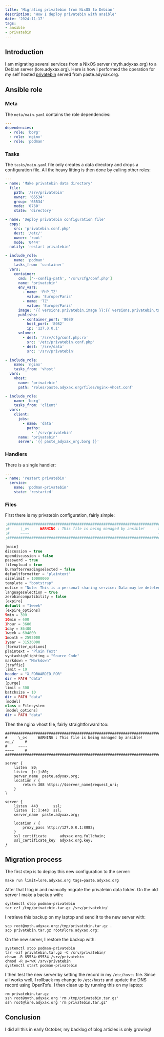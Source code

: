 ```yaml
---
title: 'Migrating privatebin from NixOS to Debian'
description: 'How I deploy privatebin with ansible'
date: '2024-11-17'
tags:
- ansible
- privatebin
---
```


## Introduction

I am migrating several services from a NixOS server (myth.adyxax.org) to a Debian server (lore.adyxax.org). Here is how I performed the operation for my self hosted [privatebin](https://privatebin.info/) served from paste.adyxax.org.

## Ansible role

### Meta

The `meta/main.yaml` contains the role dependencies:

``` yaml
---
dependencies:
  - role: 'borg'
  - role: 'nginx'
  - role: 'podman'
```

### Tasks

The `tasks/main.yaml` file only creates a data directory and drops a configuration file. All the heavy lifting is then done by calling other roles:

``` yaml
---
- name: 'Make privatebin data directory'
  file:
    path: '/srv/privatebin'
    owner: '65534'
    group: '65534'
    mode: '0750'
    state: 'directory'

- name: 'Deploy privatebin configuration file'
  copy:
    src: 'privatebin.conf.php'
    dest: '/etc/'
    owner: 'root'
    mode: '0444'
  notify: 'restart privatebin'

- include_role:
    name: 'podman'
    tasks_from: 'container'
  vars:
    container:
      cmd: ['--config-path', '/srv/cfg/conf.php']
      name: 'privatebin'
      env_vars:
        - name: 'PHP_TZ'
          value: 'Europe/Paris'
        - name: 'TZ'
          value: 'Europe/Paris'
      image: '{{ versions.privatebin.image }}:{{ versions.privatebin.tag }}'
      publishs:
        - container_port: '8080'
          host_port: '8082'
          ip: '127.0.0.1'
      volumes:
        - dest: '/srv/cfg/conf.php:ro'
          src: '/etc/privatebin.conf.php'
        - dest: '/srv/data'
          src: '/srv/privatebin'

- include_role:
    name: 'nginx'
    tasks_from: 'vhost'
  vars:
    vhost:
      name: 'privatebin'
      path: 'roles/paste.adyxax.org/files/nginx-vhost.conf'

- include_role:
    name: 'borg'
    tasks_from: 'client'
  vars:
    client:
      jobs:
        - name: 'data'
          paths:
            - '/srv/privatebin'
      name: 'privatebin'
      server: '{{ paste_adyxax_org.borg }}'
```

### Handlers

There is a single handler:

``` yaml
---
- name: 'restart privatebin'
  service:
    name: 'podman-privatebin'
    state: 'restarted'
```

### Files

First there is my privatebin configuration, fairly simple:

``` php
;###############################################################################
;#     \_o<     WARNING : This file is being managed by ansible!      >o_/     #
;#     ~~~~                                                           ~~~~     #
;###############################################################################

[main]
discussion = true
opendiscussion = false
password = true
fileupload = true
burnafterreadingselected = false
defaultformatter = "plaintext"
sizelimit = 10000000
template = "bootstrap"
notice = "Note: This is a personal sharing service: Data may be deleted anytime. Don't share illegal, unethical or morally reprehensible content."
languageselection = true
zerobincompatibility = false
[expire]
default = "1week"
[expire_options]
5min = 300
10min = 600
1hour = 3600
1day = 86400
1week = 604800
1month = 2592000
1year = 31536000
[formatter_options]
plaintext = "Plain Text"
syntaxhighlighting = "Source Code"
markdown = "Markdown"
[traffic]
limit = 10
header = "X_FORWARDED_FOR"
dir = PATH "data"
[purge]
limit = 300
batchsize = 10
dir = PATH "data"
[model]
class = Filesystem
[model_options]
dir = PATH "data"
```

Then the nginx vhost file, fairly straightforward too:

``` nginx
###############################################################################
#     \_o<     WARNING : This file is being managed by ansible!      >o_/     #
#     ~~~~                                                           ~~~~     #
###############################################################################

server {
	listen  80;
	listen  [::]:80;
	server_name  paste.adyxax.org;
	location / {
		return 308 https://$server_name$request_uri;
	}
}

server {
	listen  443       ssl;
	listen  [::]:443  ssl;
	server_name  paste.adyxax.org;

	location / {
        proxy_pass http://127.0.0.1:8082;
	}
	ssl_certificate      adyxax.org.fullchain;
	ssl_certificate_key  adyxax.org.key;
}
```

## Migration process

The first step is to deploy this new configuration to the server:

``` shell
make run limit=lore.adyxax.org tags=paste.adyxax.org
```

After that I log in and manually migrate the privatebin data folder. On the old server I make a backup with:

``` shell
systemctl stop podman-privatebin
tar czf /tmp/privatebin.tar.gz /srv/privatebin/
```

I retrieve this backup on my laptop and send it to the new server with:

``` shell
scp root@myth.adyxax.org:/tmp/privatebin.tar.gz .
scp privatebin.tar.gz root@lore.adyxax.org:
```

On the new server, I restore the backup with:

``` shell
systemctl stop podman-privatebin
tar -xzf privatebin.tar.gz -C /srv/privatebin/
chown -R 65534:65534 /srv/privatebin
chmod -R u=rwX /srv/privatebin
systemctl start podman-privatebin
```

I then test the new server by setting the record in my `/etc/hosts` file. Since all works well, I rollback my change to `/etc/hosts` and update the DNS record using OpenTofu. I then clean up by running this on my laptop:

``` shell
rm privatebin.tar.gz
ssh root@myth.adyxax.org 'rm /tmp/privatebin.tar.gz'
ssh root@lore.adyxax.org 'rm privatebin.tar.gz'
```

## Conclusion

I did all this in early October, my backlog of blog articles is only growing!
